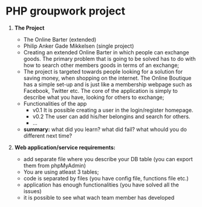 # PHP groupwork project



1. **The Project**
    * The Online Barter (extended)
    * Philip Anker Gade Mikkelsen (single project)
    * Creating an extended Online Barter in which people can exchange goods. The primary problem that is going to be solved has to do with how to search other members goods in terms of an exchange;
    * The project is targeted towards people looking for a solution for saving money, when shopping on the internet. The Online Boutique has a simple set-up and is just like a membership webpage such as Facebook, Twitter etc. The core of the application is simply to describe what you have, looking for others to exchange;
    * Functionalities of the app
        * v0.1 It is possible creating a user in the login/register homepage.
        * v0.2 The user can add his/her belongins and search for others.
        * ...
    * **summary:** what did you learn? what did fail? what whould you do different next time?


2. **Web application/service requirements:**
    * add separate file where you describe your DB table (you can export them from phpMyAdmin)
    * You are using atleast 3 tables;
    * code is separated by files (you have config file, functions file etc.)
    * application has enough functionalities (you have solved all the issues)
    * it is possible to see what wach team member has developed 
